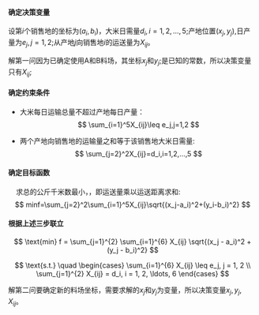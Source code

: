 #### 确定决策变量

设第$i$个销售地的坐标为$(a_i,b_i)$，大米日需量$d_i,i= 1,2,…,5;$产地位置$(x_j,y_j)$,日产量为$e_j,j=1,2;$从产地$j$向销售地$i$的运送量为$X_{ij}$。

解第一问因为已确定使用A和B料场，其坐标$x_j$和$y_j$;是已知的常数，所以决策变量只有$X_{ij}$;



#### 确定约束条件

- 大米每日运输总量不超过产地每日产量：
    $$
    \sum_{i=1}^5X_{ij}\leq e_j,j=1,2
    $$

- 两个产地向销售地的运输量之和等于该销售地大米日需量:
    $$
    \sum_{j=2}^2X_{ij}=d_i,i=1,2,...,5
    $$
    

#### 确定目标函数

&nbsp;&nbsp;&nbsp;&nbsp;求总的公斤千米数最小，，即运送量乘以运送距离求和:
$$
minf=\sum_{j=2}^2\sum_{i=1}^5X_{ij}\sqrt{(x_j-a_i)^2+(y_i-b_i)^2}
$$

#### 根据上述三步联立

$$
\text{min} f = \sum_{j=1}^{2} \sum_{i=1}^{6} X_{ij} \sqrt{(x_j - a_i)^2 + (y_j - b_i)^2}
$$

$$
  \text{s.t.} \quad \begin{cases} 
  \sum_{i=1}^{6} X_{ij} \leq e_j, j = 1, 2 \\
  \sum_{j=1}^{2} X_{ij} = d_i, i = 1, 2, \ldots, 6 
  \end{cases}
$$

解第二问要确定新的料场坐标，需要求解的$x_j$和$y_j$为变量，所以决策变量$x_j,y_j,X_{ij}$。
